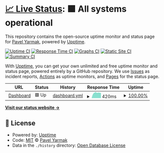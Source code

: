# [📈 Live Status](https://status.yarmak.me): <!--live status--> **🟩 All systems operational**

This repository contains the open-source uptime monitor and status page for [Pavel Yarmak](http://pavel.yarmak.me/), powered by [Upptime](https://github.com/upptime/upptime).

[![Uptime CI](https://github.com/pyarmak/pashaflix-status/workflows/Uptime%20CI/badge.svg)](https://github.com/pyarmak/pashaflix-status/actions?query=workflow%3A%22Uptime+CI%22)
[![Response Time CI](https://github.com/pyarmak/pashaflix-status/workflows/Response%20Time%20CI/badge.svg)](https://github.com/pyarmak/pashaflix-status/actions?query=workflow%3A%22Response+Time+CI%22)
[![Graphs CI](https://github.com/pyarmak/pashaflix-status/workflows/Graphs%20CI/badge.svg)](https://github.com/pyarmak/pashaflix-status/actions?query=workflow%3A%22Graphs+CI%22)
[![Static Site CI](https://github.com/pyarmak/pashaflix-status/workflows/Static%20Site%20CI/badge.svg)](https://github.com/pyarmak/pashaflix-status/actions?query=workflow%3A%22Static+Site+CI%22)
[![Summary CI](https://github.com/pyarmak/pashaflix-status/workflows/Summary%20CI/badge.svg)](https://github.com/pyarmak/pashaflix-status/actions?query=workflow%3A%22Summary+CI%22)

With [Upptime](https://upptime.js.org), you can get your own unlimited and free uptime monitor and status page, powered entirely by a GitHub repository. We use [Issues](https://github.com/pyarmak/pashaflix-status/issues) as incident reports, [Actions](https://github.com/pyarmak/pashaflix-status/actions) as uptime monitors, and [Pages](https://status.yarmak.me) for the status page.

<!--start: status pages-->
<!-- This summary is generated by Upptime (https://github.com/upptime/upptime) -->
<!-- Do not edit this manually, your changes will be overwritten -->
<!-- prettier-ignore -->
| URL | Status | History | Response Time | Uptime |
| --- | ------ | ------- | ------------- | ------ |
| <img alt="" src="https://favicons.githubusercontent.com/serve.yarmak.me" height="13"> [Dashboard](https://serve.yarmak.me) | 🟩 Up | [dashboard.yml](https://github.com/pyarmak/pashaflix-status/commits/HEAD/history/dashboard.yml) | <details><summary><img alt="Response time graph" src="./graphs/dashboard/response-time-week.png" height="20"> 420ms</summary><br><a href="https://status.yarmak.me/history/dashboard"><img alt="Response time 416" src="https://img.shields.io/endpoint?url=https%3A%2F%2Fraw.githubusercontent.com%2Fpyarmak%2Fpashaflix-status%2FHEAD%2Fapi%2Fdashboard%2Fresponse-time.json"></a><br><a href="https://status.yarmak.me/history/dashboard"><img alt="24-hour response time 418" src="https://img.shields.io/endpoint?url=https%3A%2F%2Fraw.githubusercontent.com%2Fpyarmak%2Fpashaflix-status%2FHEAD%2Fapi%2Fdashboard%2Fresponse-time-day.json"></a><br><a href="https://status.yarmak.me/history/dashboard"><img alt="7-day response time 420" src="https://img.shields.io/endpoint?url=https%3A%2F%2Fraw.githubusercontent.com%2Fpyarmak%2Fpashaflix-status%2FHEAD%2Fapi%2Fdashboard%2Fresponse-time-week.json"></a><br><a href="https://status.yarmak.me/history/dashboard"><img alt="30-day response time 406" src="https://img.shields.io/endpoint?url=https%3A%2F%2Fraw.githubusercontent.com%2Fpyarmak%2Fpashaflix-status%2FHEAD%2Fapi%2Fdashboard%2Fresponse-time-month.json"></a><br><a href="https://status.yarmak.me/history/dashboard"><img alt="1-year response time 416" src="https://img.shields.io/endpoint?url=https%3A%2F%2Fraw.githubusercontent.com%2Fpyarmak%2Fpashaflix-status%2FHEAD%2Fapi%2Fdashboard%2Fresponse-time-year.json"></a></details> | <details><summary><a href="https://status.yarmak.me/history/dashboard">100.00%</a></summary><a href="https://status.yarmak.me/history/dashboard"><img alt="All-time uptime 99.23%" src="https://img.shields.io/endpoint?url=https%3A%2F%2Fraw.githubusercontent.com%2Fpyarmak%2Fpashaflix-status%2FHEAD%2Fapi%2Fdashboard%2Fuptime.json"></a><br><a href="https://status.yarmak.me/history/dashboard"><img alt="24-hour uptime 100.00%" src="https://img.shields.io/endpoint?url=https%3A%2F%2Fraw.githubusercontent.com%2Fpyarmak%2Fpashaflix-status%2FHEAD%2Fapi%2Fdashboard%2Fuptime-day.json"></a><br><a href="https://status.yarmak.me/history/dashboard"><img alt="7-day uptime 100.00%" src="https://img.shields.io/endpoint?url=https%3A%2F%2Fraw.githubusercontent.com%2Fpyarmak%2Fpashaflix-status%2FHEAD%2Fapi%2Fdashboard%2Fuptime-week.json"></a><br><a href="https://status.yarmak.me/history/dashboard"><img alt="30-day uptime 100.00%" src="https://img.shields.io/endpoint?url=https%3A%2F%2Fraw.githubusercontent.com%2Fpyarmak%2Fpashaflix-status%2FHEAD%2Fapi%2Fdashboard%2Fuptime-month.json"></a><br><a href="https://status.yarmak.me/history/dashboard"><img alt="1-year uptime 99.23%" src="https://img.shields.io/endpoint?url=https%3A%2F%2Fraw.githubusercontent.com%2Fpyarmak%2Fpashaflix-status%2FHEAD%2Fapi%2Fdashboard%2Fuptime-year.json"></a></details>

<!--end: status pages-->

[**Visit our status website →**](https://status.yarmak.me)

## 📄 License

- Powered by: [Upptime](https://github.com/upptime/upptime)
- Code: [MIT](./LICENSE) © [Pavel Yarmak](http://pavel.yarmak.me/)
- Data in the `./history` directory: [Open Database License](https://opendatacommons.org/licenses/odbl/1-0/)
